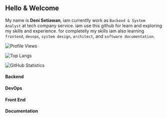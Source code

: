 ## Hello & Welcome

My name is **Deni Setiawan**, iam currentlly work as `Backend & System Analyst` at tech company service. iam use this github for learn and exploring my skills and experience. for completelly my skills iam also learning `frontend`, `devops`, `system design`, `architect`, and `software documentation`.



![Profile Views](https://komarev.com/ghpvc/?username=denitiawan&label=Profile%20Views&color=0e75b6&style=flat)

![Top Langs](https://github-readme-stats.vercel.app/api/top-langs/?username=denitiawan&layout=compact)

![GitHub Statistics](https://github-readme-stats.vercel.app/api?username=denitiawan&show_icons=true)



#### Backend


#### DevOps

#### Front End

#### Documentation
